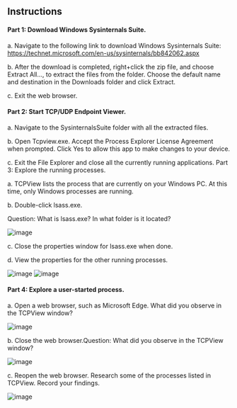 
## Instructions
#### Part 1: Download Windows Sysinternals Suite.

a. Navigate to the following link to download Windows Sysinternals Suite:
https://technet.microsoft.com/en-us/sysinternals/bb842062.aspx

b. After the download is completed, right+click the zip file, and choose Extract All..., to extract the files from
the folder. Choose the default name and destination in the Downloads folder and click Extract.

c. Exit the web browser.

#### Part 2: Start TCP/UDP Endpoint Viewer.

a. Navigate to the SysinternalsSuite folder with all the extracted files.

b. Open Tcpview.exe. Accept the Process Explorer License Agreement when prompted. Click Yes to allow
this app to make changes to your device.

c. Exit the File Explorer and close all the currently running applications.
Part 3: Explore the running processes.

a. TCPView lists the process that are currently on your Windows PC. At this time, only Windows processes
are running.

b. Double-click lsass.exe.

Question:
What is lsass.exe? In what folder is it located?

![image](https://user-images.githubusercontent.com/65653010/236182031-1b2fc995-e722-4782-8e92-f6f78641bc37.png)

c. Close the properties window for lsass.exe when done.

d. View the properties for the other running processes.

![image](https://user-images.githubusercontent.com/65653010/236183521-70de92a1-998f-43fd-89e7-f0be71697aee.png)
![image](https://user-images.githubusercontent.com/65653010/236183643-299bc976-8791-445d-b574-34daab8c7cde.png)

#### Part 4: Explore a user-started process.

a. Open a web browser, such as Microsoft Edge.
What did you observe in the TCPView window?

![image](https://user-images.githubusercontent.com/65653010/236585295-9dfa8271-3e3d-44d9-a78e-f5e2443a0ba3.png)

b. Close the web browser.Question:
What did you observe in the TCPView window?

![image](https://user-images.githubusercontent.com/65653010/236585349-0464095c-0580-41bd-aabb-9411cfea82a9.png)

c. Reopen the web browser. Research some of the processes listed in TCPView. Record your findings.

![image](https://user-images.githubusercontent.com/65653010/236663734-dd376fdc-4e82-41fe-bfd2-48e024b6c334.png)

